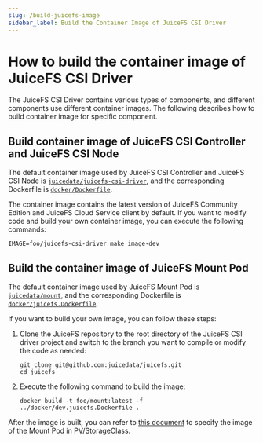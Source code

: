 ```yaml
---
slug: /build-juicefs-image
sidebar_label: Build the Container Image of JuiceFS CSI Driver
---
```


# How to build the container image of JuiceFS CSI Driver

The JuiceFS CSI Driver contains various types of components, and different components use different container images. The following describes how to build container image for specific component.

## Build container image of JuiceFS CSI Controller and JuiceFS CSI Node

The default container image used by JuiceFS CSI Controller and JuiceFS CSI Node is [`juicedata/juicefs-csi-driver`](https://hub.docker.com/r/juicedata/juicefs-csi-driver), and the corresponding Dockerfile is [`docker/Dockerfile`](https://github.com/juicedata/juicefs-csi-driver/blob/master/docker/Dockerfile).

The container image contains the latest version of JuiceFS Community Edition and JuiceFS Cloud Service client by default. If you want to modify code and build your own container image, you can execute the following commands:

```shell
IMAGE=foo/juicefs-csi-driver make image-dev
```

## Build the container image of JuiceFS Mount Pod

The default container image used by JuiceFS Mount Pod is [`juicedata/mount`](https://hub.docker.com/r/juicedata/mount), and the corresponding Dockerfile is [`docker/juicefs.Dockerfile`](https://github.com/juicedata/juicefs-csi-driver/blob/master/docker/juicefs.Dockerfile).

If you want to build your own image, you can follow these steps:

1. Clone the JuiceFS repository to the root directory of the JuiceFS CSI driver project and switch to the branch you want to compile or modify the code as needed:

   ```shell
   git clone git@github.com:juicedata/juicefs.git
   cd juicefs
   ```

2. Execute the following command to build the image:

   ```shell
   docker build -t foo/mount:latest -f ../docker/dev.juicefs.Dockerfile .
   ```

After the image is built, you can refer to [this document](../examples/mount-image.md) to specify the image of the Mount Pod in PV/StorageClass.
